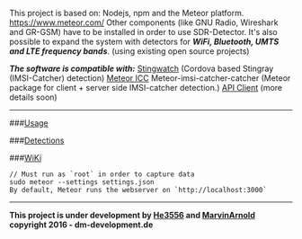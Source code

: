 
This project is based on: Nodejs, npm and the Meteor platform. https://www.meteor.com/
Other components (like GNU Radio, Wireshark and GR-GSM) have to be installed in order to use SDR-Detector. It's also possible to expand the system with detectors for ***WiFi, Bluetooth, UMTS and LTE frequency bands***. (using existing open source projects)

***The software is compatible with:***
[Stingwatch](https://github.com/marvinmarnold/stingwatch) (Cordova based Stingray (IMSI-Catcher) detection) 
[Meteor ICC](https://github.com/marvinmarnold/meteor-imsi-catcher-catcher) Meteor-imsi-catcher-catcher (Meteor package for client + server side IMSI-catcher detection.) 
[API Client](https://github.com/marvinmarnold/StingrayAPIClient) (more details soon)

***

###[Usage](https://github.com/He3556/SDR-Detector/wiki/Directions-For-Use)

###[Detections](https://github.com/He3556/SDR-Detector/wiki/Thread-level-and-score-calculation)

###[WiKi](https://github.com/He3556/SDR-Detector/wiki)


```
// Must run as `root` in order to capture data
sudo meteor --settings settings.json      
By default, Meteor runs the webserver on `http://localhost:3000`
```

***

**This project is under development by 
[He3556](https://github.com/He3556) and [MarvinArnold](https://github.com/marvinmarnold) 
copyright 2016 - dm-development.de**


